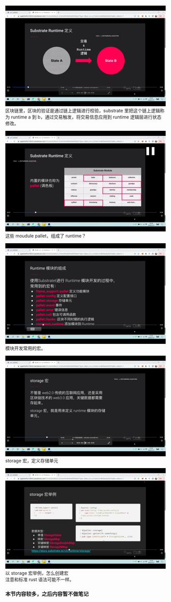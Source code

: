 ![](./img/2022-08-02-17-17-52.png)  
区块链里，区块的验证是通过链上逻辑进行校验，substrate 里把这个链上逻辑称为 runtime
a 到 b，通过交易触发，将交易信息应用到 runtime 逻辑层进行状态修改。

![](./img/2022-08-02-17-20-47.png)  
这些 moudule pallet，组成了 runtime？

![](./img/2022-08-02-17-25-25.png)  
模块开发常用的宏。

![](./img/2022-08-02-17-26-49.png)  
storage 宏，定义存储单元

![](./img/2022-08-02-17-32-08.png)
以 storage 宏举例，怎么创建宏  
注意和标准 rust 语法可能不一样。        

### 本节内容较多，之后内容暂不做笔记
